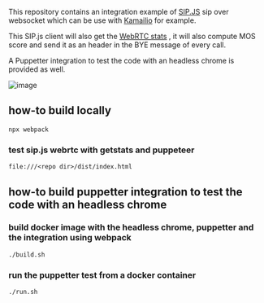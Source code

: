 This repository contains an integration example of [SIP.JS](https://github.com/onsip/sip.js/) sip over websocket which can be use with [Kamailio](https://www.kamailio.org/docs/modules/devel/modules/websocket.html) for example.

This SIP.js client will also get the [WebRTC stats](https://www.w3.org/TR/webrtc-stats/) , it will also compute MOS score and send it as an header in the BYE message of every call.

A Puppetter integration to test the code with an headless chrome is provided as well.

![image](https://github.com/jchavanton/sip-webrtc-tester/assets/3736014/b2ed9a72-b4a7-4d70-b242-1aaeb92bd26d)


## how-to build locally

`npx webpack`

### test sip.js webrtc with getstats and puppeteer

`file:///<repo dir>/dist/index.html`



## how-to build puppetter integration to test the code with an headless chrome

### build docker image with the headless chrome, puppetter and the integration using webpack 
`./build.sh`

### run the puppetter test from a docker container
`./run.sh`
